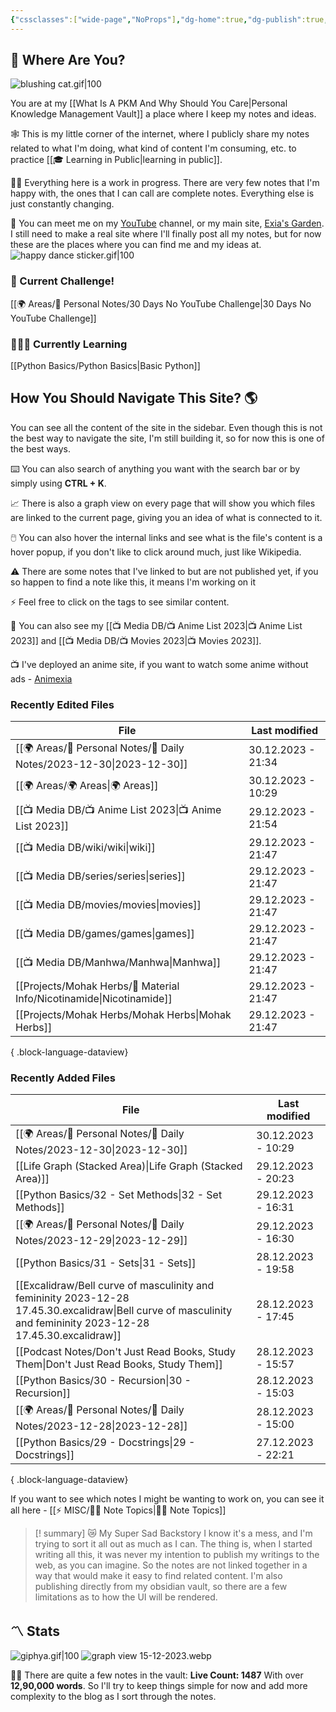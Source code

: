 ```yaml
---
{"cssclasses":["wide-page","NoProps"],"dg-home":true,"dg-publish":true,"permalink":"/000-digital-garden/start-here/","tags":["gardenEntry"],"dgPassFrontmatter":true,"noteIcon":"3","created":"2023-12-10T08:50:33.353+05:30","updated":"2023-12-28T18:10:45.451+05:30"}
---
```


## 🫨 Where Are You?

![blushing cat.gif|100](/img/user/Resources/%F0%9F%93%81%20Files/%F0%9F%93%B8Images/blushing%20cat.gif)

You are at my [[What Is A PKM And Why Should You Care\|Personal Knowledge Management Vault]] a place where I keep my notes and ideas.

🕸️ This is my little corner of the internet, where I publicly share my notes related to what I'm doing, what kind of content I'm consuming, etc. to practice [[🎓 Learning in Public\|learning in public]].

👷🏻 Everything here is a work in progress. There are very few notes that I'm happy with, the ones that I can call are complete notes. Everything else is just constantly changing.

📄 You can meet me on my [YouTube](https://youtube.com/@naamnahihai) channel, or my main site, [Exia's Garden](https://exiasgarden.pages.dev). I still need to make a real site where I'll finally post all my notes, but for now these are the places where you can find me and my ideas at.
![happy dance sticker.gif|100](/img/user/Resources/%F0%9F%93%81%20Files/%F0%9F%93%B8Images/happy%20dance%20sticker.gif)

### 🚀 Current Challenge!
[[🌍 Areas/📧 Personal Notes/30 Days No YouTube Challenge\|30 Days No YouTube Challenge]]
### 🧑🏻‍💻 Currently Learning
[[Python Basics/Python Basics\|Basic Python]]
## How You Should Navigate This Site? 🌎
You can see all the content of the site in the sidebar. Even though this is not the best way to navigate the site, I'm still building it, so for now this is one of the best ways.

⌨️ You can also search of anything you want with the search bar or by simply using **CTRL + K**.

📈 There is also a graph view on every page that will show you which files are linked to the current page, giving you an idea of what is connected to it.

🖱️ You can also hover the internal links and see what is the file's content is a hover popup, if you don't like to click around much, just like Wikipedia.

⚠️ There are some notes that I've linked to but are not published yet, if you so happen to find a note like this, it means I'm working on it

⚡ Feel free to click on the tags to see similar content.

🎥 You can also see my [[📺 Media DB/📺 Anime List 2023\|📺 Anime List 2023]] and [[📺 Media DB/📺 Movies 2023\|📺 Movies 2023]].

📺 I've deployed an anime site, if you want to watch some anime without ads - [Animexia](https://animexia.pages.dev/)
### Recently Edited Files
| File                                                                    | Last modified      |
| ----------------------------------------------------------------------- | ------------------ |
| [[🌍 Areas/📧 Personal Notes/📓 Daily Notes/2023-12-30\|2023-12-30]] | 30.12.2023 - 21:34 |
| [[🌍 Areas/🌍 Areas\|🌍 Areas]]                                      | 30.12.2023 - 10:29 |
| [[📺 Media DB/📺 Anime List 2023\|📺 Anime List 2023]]               | 29.12.2023 - 21:54 |
| [[📺 Media DB/wiki/wiki\|wiki]]                                      | 29.12.2023 - 21:47 |
| [[📺 Media DB/series/series\|series]]                                | 29.12.2023 - 21:47 |
| [[📺 Media DB/movies/movies\|movies]]                                | 29.12.2023 - 21:47 |
| [[📺 Media DB/games/games\|games]]                                   | 29.12.2023 - 21:47 |
| [[📺 Media DB/Manhwa/Manhwa\|Manhwa]]                                | 29.12.2023 - 21:47 |
| [[Projects/Mohak Herbs/🔬 Material Info/Nicotinamide\|Nicotinamide]] | 29.12.2023 - 21:47 |
| [[Projects/Mohak Herbs/Mohak Herbs\|Mohak Herbs]]                    | 29.12.2023 - 21:47 |

{ .block-language-dataview}

### Recently Added Files
| File                                                                                                                                                               | Last modified      |
| ------------------------------------------------------------------------------------------------------------------------------------------------------------------ | ------------------ |
| [[🌍 Areas/📧 Personal Notes/📓 Daily Notes/2023-12-30\|2023-12-30]]                                                                                            | 30.12.2023 - 10:29 |
| [[Life Graph (Stacked Area)\|Life Graph (Stacked Area)]]                                                                                                        | 29.12.2023 - 20:23 |
| [[Python Basics/32 -  Set Methods\|32 -  Set Methods]]                                                                                                          | 29.12.2023 - 16:31 |
| [[🌍 Areas/📧 Personal Notes/📓 Daily Notes/2023-12-29\|2023-12-29]]                                                                                            | 29.12.2023 - 16:30 |
| [[Python Basics/31 - Sets\|31 - Sets]]                                                                                                                          | 28.12.2023 - 19:58 |
| [[Excalidraw/Bell curve of masculinity and femininity 2023-12-28 17.45.30.excalidraw\|Bell curve of masculinity and femininity 2023-12-28 17.45.30.excalidraw]] | 28.12.2023 - 17:45 |
| [[Podcast Notes/Don't Just Read Books, Study Them\|Don't Just Read Books, Study Them]]                                                                          | 28.12.2023 - 15:57 |
| [[Python Basics/30 - Recursion\|30 - Recursion]]                                                                                                                | 28.12.2023 - 15:03 |
| [[🌍 Areas/📧 Personal Notes/📓 Daily Notes/2023-12-28\|2023-12-28]]                                                                                            | 28.12.2023 - 15:00 |
| [[Python Basics/29 - Docstrings\|29 - Docstrings]]                                                                                                              | 27.12.2023 - 22:21 |

{ .block-language-dataview}

If you want to see which notes I might be wanting to work on, you can see it all here - [[⚡ MISC/✍🏻 Note Topics\|✍🏻 Note Topics]]

>[! summary]  😿 My Super Sad Backstory
> I know it's a mess, and I'm trying to sort it all out as much as I can.
The thing is, when I started writing all this, it was never my intention to publish my writings to the web, as you can imagine.
So the notes are not linked together in a way that would make it easy to find related content.
I'm also publishing directly from my obsidian vault, so there are a few limitations as to how the UI will be rendered.

## 〽️ Stats
![giphya.gif|100](/img/user/Resources/%F0%9F%93%81%20Files/%F0%9F%93%B8Images/giphya.gif)
![graph view 15-12-2023.webp](/img/user/Resources/%F0%9F%93%81%20Files/%F0%9F%93%B8Images/graph%20view%2015-12-2023.webp)

😵‍💫 There are quite a few notes in the vault:
**Live Count: 1487** With over **12,90,000 words**.
So I'll try to keep things simple for now and add more complexity to the blog as I sort through the notes.
